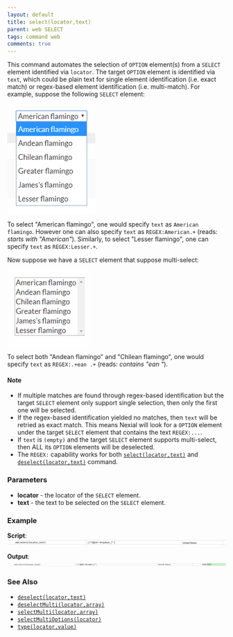 ```yaml
---
layout: default
title: select(locator,text)
parent: web SELECT
tags: command web
comments: true
---
```


This command automates the selection of `OPTION` element(s) from a `SELECT` element identified via `locator`. The
target `OPTION` element is identified via `text`, which could be plain text for single element identification (i.e. 
exact match) or regex-based element identification (i.e. multi-match). For example, suppose the following `SELECT` 
element:

![](image/select_03.png)

To select "American flamingo", one would specify `text` as `American flamingo`. However one can also specify `text` as
`REGEX:American.+` (reads: _starts with "American"_).  Similarly, to select "Lesser flamingo", one can specify `text`
as `REGEX:Lesser.+`.

Now suppose we have a `SELECT` element that suppose multi-select:

![](image/select_04.png)

To select both "Andean flamingo" and "Chilean flamingo", one would specify `text` as `REGEX:.+ean .+` 
(reads: _contains "ean "_).

#### Note
- If multiple matches are found through regex-based identification but the target `SELECT` element only support single 
  selection, then only the first one will be selected.
- If the regex-based identification yielded no matches, then `text` will be retried as exact match. This means Nexial
  will look for a `OPTION` element under the target `SELECT` element that contains the text `REGEX:...`.
- If `text` is `(empty)` and the target `SELECT` element supports multi-select, then ALL its `OPTION` elements will be
  deselected.
- The `REGEX:` capability works for both [`select(locator,text)`](select(locator,text)) and 
  [`deselect(locator,text)`](deselect(locator,text)) command.


### Parameters
- **locator** - the locator of the `SELECT` element.
- **text** - the text to be selected on the `SELECT` element.


### Example
**Script**:<br/>
![](image/select_01.png)

**Output**:<br/>
![](image/select_02.png)


### See Also
- [`deselect(locator,text)`](deselect(locator,text))
- [`deselectMulti(locator,array)`](deselectMulti(locator,array))
- [`selectMulti(locator,array)`](selectMulti(locator,array))
- [`selectMultiOptions(locator)`](selectMultiOptions(locator))
- [`type(locator,value)`](type(locator,value))
